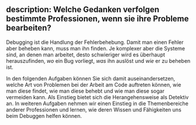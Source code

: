 description: Welche Gedanken verfolgen bestimmte Professionen, wenn sie ihre Probleme bearbeiten?
---
Debugging ist die Handlung der Fehlerbehebung.
Damit man einen Fehler aber beheben kann, muss man ihn finden.
Je komplexer aber die Systeme sind, an denen man arbeitet, desto schwieriger wird es überhaupt 
herauszufinden, _wo_ ein Bug vorliegt, _was_ ihn auslöst und _wie_ er zu beheben ist.

In den folgenden Aufgaben können Sie sich damit auseinandersetzen, welche Art von Problemen bei 
der Arbeit am Code auftreten können, wie man diese findet, wie man diese behebt und wie man 
diese sogar vermeiden kann.
Als Einstieg bietet sich die Herangehensweise als Detektiv an.
In weiteren Aufgaben nehmen wir einen Einstieg in die Themenbereiche anderer Professionen und 
lernen, wie deren Wissen und Fähigkeiten uns beim Debuggen helfen können.